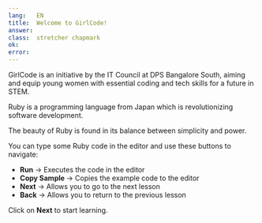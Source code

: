 ```yaml
---
lang:   EN
title:  Welcome to GirlCode!
answer:
class:  stretcher chapmark
ok:
error:
---
```


GirlCode is an initiative by the IT Council at DPS Bangalore South, aiming and equip young women with essential coding and tech skills for a future in STEM.

Ruby is a programming language from Japan which is revolutionizing software development.

The beauty of Ruby is found in its balance between simplicity and power.

You can type some Ruby code in the editor and use these buttons to navigate:
	 

- __Run__ &rarr; Executes the code in the editor
- __Copy Sample__ &rarr; Copies the example code to the editor
- __Next__ &rarr; Allows you to go to the next lesson
- __Back__ &rarr; Allows you to return to the previous lesson

<div class="foxes">Click on <strong>Next</strong> to start learning.</div>
